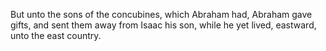 But unto the sons of the concubines, which Abraham had, Abraham gave gifts, and sent them away from Isaac his son, while he yet lived, eastward, unto the east country.
